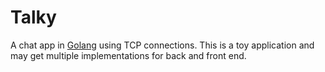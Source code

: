 # Talky

A chat app in [Golang](https://go.dev/) using TCP connections.
This is a toy application and may get multiple implementations for back and front
end.
